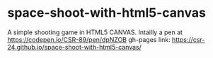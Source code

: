 # space-shoot-with-html5-canvas

A simple shooting game in HTML5 CANVAS. 
Intailly a pen at https://codepen.io/CSR-89/pen/dpNZOB
gh-pages link: https://csr-24.github.io/space-shoot-with-html5-canvas/
